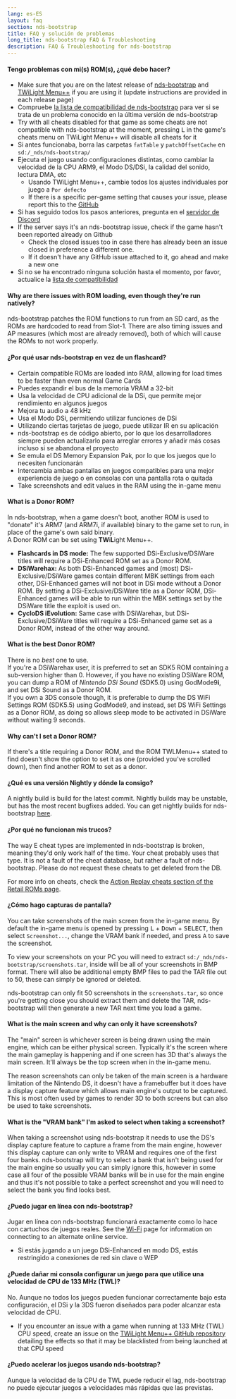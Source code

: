 ```yaml
---
lang: es-ES
layout: faq
section: nds-bootstrap
title: FAQ y solución de problemas
long_title: nds-bootstrap FAQ & Troubleshooting
description: FAQ & Troubleshooting for nds-bootstrap
---
```


#### Tengo problemas con mi(s) ROM(s), ¿qué debo hacer?
- Make sure that you are on the latest release of [nds-bootstrap](https://github.com/DS-Homebrew/nds-bootstrap/releases/latest) and [TWiLight Menu++](https://github.com/DS-Homebrew/TWiLightMenu/releases/latest) if you are using it (update instructions are provided in each release page)
- Compruebe [la lista de compatibilidad de nds-bootstrap](https://docs.google.com/spreadsheets/d/1LRTkXOUXraTMjg1eedz_f7b5jiuyMv2x6e_jY_nyHSc/htmlview#gid=0) para ver si se trata de un problema conocido en la última versión de nds-bootstrap
- Try with all cheats disabled for that game as some cheats are not compatible with nds-bootstrap at the moment, pressing <kbd class="l">L</kbd> in the game's cheats menu on TWiLight Menu++ will disable all cheats for it
- Si antes funcionaba, borra las carpetas `fatTable` y `patchOffsetCache` en `sd:/_nds/nds-bootstrap/`
- Ejecuta el juego usando configuraciones distintas, como cambiar la velocidad de la CPU ARM9, el Modo DS/DSi, la calidad del sonido, lectura DMA, etc
    - Usando TWiLight Menu++, cambie todos los ajustes individuales por juego a `Por defecto`
    - If there is a specific per-game setting that causes your issue, please report this to the [GitHub](https://github.com/DS-Homebrew/nds-bootstrap/issues)
- Si has seguido todos los pasos anteriores, pregunta en el [servidor de Discord](https://discord.gg/yD3spjv)
- If the server says it's an nds-bootstrap issue, check if the game hasn't been reported already on Github
    - Check the closed issues too in case there has already been an issue closed in preference a different one.
    - If it doesn't have any GitHub issue attached to it, go ahead and make a new one
- Si no se ha encontrado ninguna solución hasta el momento, por favor, actualice la [lista de compatibilidad](https://wiki.ds-homebrew.com/nds-bootstrap/testing)

#### Why are there issues with ROM loading, even though they're run natively?
nds-bootstrap patches the ROM functions to run from an SD card, as the ROMs are hardcoded to read from Slot-1. There are also timing issues and AP measures (which most are already removed), both of which will cause the ROMs to not work properly.

#### ¿Por qué usar nds-bootstrap en vez de un flashcard?
- Certain compatible ROMs are loaded into RAM, allowing for load times to be faster than even normal Game Cards
- Puedes expandir el bus de la memoria VRAM a 32-bit
- Usa la velocidad de CPU adicional de la DSi, que permite mejor rendimiento en algunos juegos
- Mejora tu audio a 48 kHz
- Usa el Modo DSi, permitiendo utilizar funciones de DSi
- Utilizando ciertas tarjetas de juego, puede utilizar IR en su aplicación
- nds-bootstrap es de código abierto, por lo que los desarrolladores siempre pueden actualizarlo para arreglar errores y añadir más cosas incluso si se abandona el proyecto
- Se emula el DS Memory Expansion Pak, por lo que los juegos que lo necesiten funcionarán
- Intercambia ambas pantallas en juegos compatibles para una mejor experiencia de juego o en consolas con una pantalla rota o quitada
- Take screenshots and edit values in the RAM using the in-game menu

#### What is a Donor ROM?
In nds-bootstrap, when a game doesn't boot, another ROM is used to "donate" it's ARM7 (and ARM7i, if available) binary to the game set to run, in place of the game's own said binary.     
A Donor ROM can be set using **TW**i**L**ight Menu++.
- **Flashcards in DS mode:** The few supported DSi-Exclusive/DSiWare titles will require a DSi-Enhanced ROM set as a Donor ROM.
- **DSiWarehax:** As both DSi-Enhanced games and (most) DSi-Exclusive/DSiWare games contain different MBK settings from each other, DSi-Enhanced games will not boot in DSi mode without a Donor ROM. By setting a DSi-Exclusive/DSiWare title as a Donor ROM, DSi-Enhanced games will be able to run within the MBK settings set by the DSiWare title the exploit is used on.
- **CycloDS iEvolution:** Same case with DSiWarehax, but DSi-Exclusive/DSiWare titles will require a DSi-Enhanced game set as a Donor ROM, instead of the other way around.

#### What is the best Donor ROM?
There is no *best* one to use.     
If you're a DSiWarehax user, it is preferred to set an SDK5 ROM containing a sub-version higher than 0. However, if you have no existing DSiWare ROM, you can dump a ROM of *Nintendo DSi Sound* (SDK5.0) using GodMode9**i**, and set DSi Sound as a Donor ROM.     
If you own a 3DS console though, it is preferable to dump the DS WiFi Settings ROM (SDK5.5) using GodMode9, and instead, set DS WiFi Settings as a Donor ROM, as doing so allows sleep mode to be activated in DSiWare without waiting 9 seconds.

#### Why can't I set a Donor ROM?
If there's a title requiring a Donor ROM, and the ROM TWLMenu++ stated to find doesn't show the option to set it as one (provided you've scrolled down), then find another ROM to set as a donor.

#### ¿Qué es una versión Nightly y dónde la consigo?
A nightly build is build for the latest commit. Nightly builds may be unstable, but has the most recent bugfixes added. You can get nightly builds for nds-bootstrap [here](https://github.com/TWLBot/Builds/raw/master/nds-bootstrap.7z).

#### ¿Por qué no funcionan mis trucos?
The way E cheat types are implemented in nds-bootstrap is broken, meaning they'd only work half of the time. Your cheat probably uses that type. It is not a fault of the cheat database, but rather a fault of nds-bootstrap. Please do not request these cheats to get deleted from the DB.

For more info on cheats, check the [Action Replay cheats section of the Retail ROMs page](https://wiki.ds-homebrew.com/ds-index/retail-roms#action-replay-cheats).

#### ¿Cómo hago capturas de pantalla?
You can take screenshots of the main screen from the in-game menu. By default the in-game menu is opened by pressing <kbd class="l">L</kbd> + <kbd>Down</kbd> + <kbd>SELECT</kbd>, then select `Screenshot...`, change the VRAM bank if needed, and press <kbd class="face">A</kbd> to save the screenshot.

To view your screenshots on your PC you will need to extract `sd:/_nds/nds-bootstrap/screenshots.tar`, inside will be all of your screenshots in BMP format. There will also be additional empty BMP files to pad the TAR file out to 50, these can simply be ignored or deleted.

nds-bootstrap can only fit 50 screenshots in the `screenshots.tar`, so once you're getting close you should extract them and delete the TAR, nds-bootstrap will then generate a new TAR next time you load a game.

#### What is the main screen and why can only it have screenshots?
The "main" screen is whichever screen is being drawn using the main engine, which can be either physical screen. Typically it's the screen where the main gameplay is happening and if one screen has 3D that's always the main screen. It'll always be the top screen when in the in-game menu.

The reason screenshots can only be taken of the main screen is a hardware limitation of the Nintendo DS, it doesn't have a framebuffer but it does have a display capture feature which allows main engine's output to be captured. This is most often used by games to render 3D to both screens but can also be used to take screenshots.

#### What is the "VRAM bank" I'm asked to select when taking a screenshot?
When taking a screenshot using nds-bootstrap it needs to use the DS's display capture feature to capture a frame from the main engine, however this display capture can only write to VRAM and requires one of the first four banks. nds-bootstrap will try to select a bank that isn't being used for the main engine so usually you can simply ignore this, however in some case all four of the possible VRAM banks will be in use for the main engine and thus it's not possible to take a perfect screenshot and you will need to select the bank you find looks best.

#### ¿Puedo jugar en línea con nds-bootstrap?
Jugar en línea con nds-bootstrap funcionará exactamente como lo hace con cartuchos de juegos reales. See the [Wi-Fi](../ds-index/wifi) page for information on connecting to an alternate online service.
- Si estás jugando a un juego DSi-Enhanced en modo DS, estás restringido a conexiones de red sin clave o WEP

#### ¿Puede dañar mi consola configurar un juego para que utilice una velocidad de CPU de 133 MHz (TWL)?
No. Aunque no todos los juegos pueden funcionar correctamente bajo esta configuración, el DSi y la 3DS fueron diseñados para poder alcanzar esta velocidad de CPU.
- If you encounter an issue with a game when running at 133 MHz (TWL) CPU speed, create an issue on the [TWiLight Menu++ GitHub repository](https://github.com/DS-Homebrew/TWiLightMenu/issues) detailing the effects so that it may be blacklisted from being launched at that CPU speed

#### ¿Puedo acelerar los juegos usando nds-bootstrap?
Aunque la velocidad de la CPU de TWL puede reducir el lag, nds-bootstrap no puede ejecutar juegos a velocidades más rápidas que las previstas.

